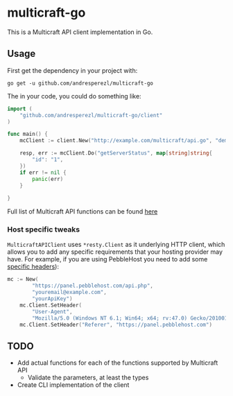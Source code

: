 # multicraft-go

This is a Multicraft API client implementation in Go.

## Usage

First get the dependency in your project with:

```shell
go get -u github.com/andresperezl/multicraft-go
```

The in your code, you could do something like:

```go
import (
	"github.com/andresperezl/multicraft-go/client"
)

func main() {
	mcClient := client.New("http://example.com/multicraft/api.go", "demo", "#6nh%tX=ot$sBX")

	resp, err := mcClient.Do("getServerStatus", map[string]string{
		"id": "1",
	})
	if err != nil {
		panic(err)
	}
	
}
```

Full list of Multicraft API functions can be found [here](https://www.multicraft.org/site/docs/api#6)

### Host specific tweaks

`MulticraftAPIClient` uses `*resty.Client` as it underlying HTTP client, which 
allows you to add any specific requirements that your hosting provider may have.
For example, if you are using PebbleHost you need to add some [specific headers](https://help.pebblehost.com/en/article/using-the-pebblehost-game-panel-api-mv0hk4/)):

```go
mc := New(
		"https://panel.pebblehost.com/api.php",
		"youremail@example.com",
		"yourApiKey")
	mc.Client.SetHeader(
		"User-Agent",
		"Mozilla/5.0 (Windows NT 6.1; Win64; x64; rv:47.0) Gecko/20100101 Firefox/47.0")
	mc.Client.SetHeader("Referer", "https://panel.pebblehost.com")
```

## TODO

- Add actual functions for each of the functions supported by Multicraft API
    - Validate the parameters, at least the types
- Create CLI implementation of the client